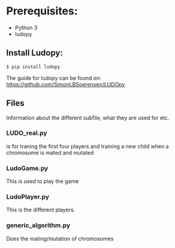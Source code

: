 # Prerequisites:
- Python 3
- ludopy

## Install Ludopy: 
    $ pip install ludopy

The guide for ludopy can be found on: https://github.com/SimonLBSoerensen/LUDOpy

## Files
Information about the different subfile, what they are used for etc.

### LUDO_real.py 
is for traning the first four players and training a new child when a chromosome is mated and mutated

### LudoGame.py 
This is used to play the game

### LudoPlayer.py 
This is the different players. 

### generic_algorithm.py
Does the mating/mutation of chromosomes 

